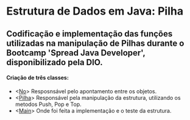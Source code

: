 # Estrutura de Dados em Java: Pilha
## Codificação e implementação das funções utilizadas na manipulação de Pilhas durante o Bootcamp 'Spread Java Developer', disponibilizado pela DIO.
#### Criação de três classes: 
- <[No](https://github.com/Prandera/Estrutura-de-Dados-Pilha-Java-Spread-Dio/blob/master/src/main/java/one/digitalinnovation/No.java)>  Resposnsável pelo apontamento entre os objetos.
- <[Pilha](https://github.com/Prandera/Estrutura-de-Dados-Pilha-Java-Spread-Dio/blob/master/src/main/java/one/digitalinnovation/Pilha.java)>  Responsável pela manipulação da estrutura, utilizando os metodos Push, Pop e Top.
- <[Main](https://github.com/Prandera/Estrutura-de-Dados-Pilha-Java-Spread-Dio/blob/master/src/main/java/one/digitalinnovation/Main.java)>  Onde foi feita a implementação e o teste da estrutura.

